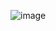 ![image](https://user-images.githubusercontent.com/96937623/229393753-2592656f-a8de-4c3b-a339-9ab7fc6c8455.png)
